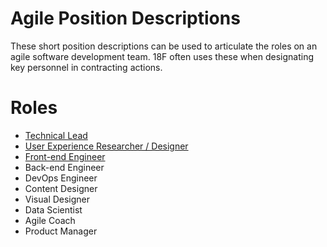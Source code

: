 # Agile Position Descriptions
These short position descriptions can be used to articulate the roles on an agile software development team. 18F often uses these when designating key personnel in contracting actions. 

# Roles
- [Technical Lead](https://github.com/18F/agile_position_descriptions/blob/main/technical_lead.md)
- [User Experience Researcher / Designer](https://github.com/18F/agile_position_descriptions/blob/main/user_experience_researcher_designer.md)
- [Front-end Engineer](https://github.com/18F/agile_position_descriptions/blob/main/front_end_engineer.md)
- Back-end Engineer
- DevOps Engineer
- Content Designer
- Visual Designer
- Data Scientist
- Agile Coach
- Product Manager
